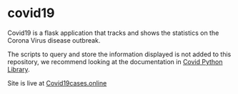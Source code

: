 # covid19

Covid19 is a flask application that tracks and shows the statistics on the Corona Virus disease outbreak. 

The scripts to query and store the information displayed is not added to this repository, we recommend looking at the documentation in [Covid Python Library](https://pypi.org/project/covid/).

Site is live at [Covid19cases.online](https://covid19cases.online)
